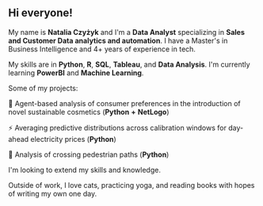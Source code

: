 ## Hi everyone!

My name is **Natalia Czyżyk** and I'm a **Data Analyst** specializing in **Sales and Customer Data analytics and automation**. I have a Master's in Business Intelligence and 4+ years of experience in tech.

My skills are in **Python**, **R**, **SQL**, **Tableau**, and **Data Analysis**. I'm currently learning **PowerBI** and **Machine Learning**.

Some of my projects:

🌱 Agent-based analysis of consumer preferences in the introduction of novel sustainable cosmetics (**Python** **+** **NetLogo**)

⚡  Averaging predictive distributions across calibration windows for day-ahead electricity prices (**Python**)

🚶 Analysis of crossing pedestrian paths (**Python**)

I'm looking to extend my skills and knowledge.

Outside of work, I love cats, practicing yoga, and reading books with hopes of writing my own one day.
